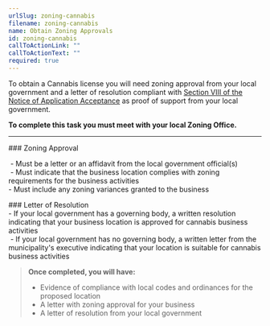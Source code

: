 ```yaml
---
urlSlug: zoning-cannabis
filename: zoning-cannabis
name: Obtain Zoning Approvals
id: zoning-cannabis
callToActionLink: ""
callToActionText: ""
required: true
---
```


To obtain a Cannabis license you will need zoning approval from your local government and a letter of resolution compliant with [Section VIII of the Notice of Application Acceptance](https://www.nj.gov/cannabis/documents/businesses/personal-use/Final%20Notice%20of%20Application%20Acceptance.pdf) as proof of support from your local government.

**To complete this task you must meet with your local Zoning Office.**

---

#﻿## Zoning Approval

 -﻿ Must be a letter or an affidavit from the local government official(s)  
 -﻿ Must indicate that the business location complies with zoning requirements for the business activities  
-﻿ Must include any zoning variances granted to the business

#﻿## Letter of Resolution   
-﻿ If your local government has a governing body, a written resolution indicating that your business location is approved for cannabis business activities  
 -﻿ If your local government has no governing body, a written letter from the municipality's executive indicating that your location is suitable for cannabis business activities

>**Once completed, you will have:**
>- Evidence of compliance with local codes and ordinances for the proposed location
>- A letter with zoning approval for your business
>- A letter of resolution from your local government

